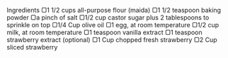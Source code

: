 Ingredients
▢1 1/2 cups all-purpose flour (maida)
▢1 1/2 teaspoon baking powder
▢a pinch of salt
▢1/2 cup castor sugar plus 2 tablespoons to sprinkle on top
▢1/4 Cup olive oil
▢1 egg, at room temperature
▢1/2 cup milk, at room temperature
▢1 teaspoon vanilla extract 
▢1 teaspoon strawberry extract (optional) 
▢1 Cup chopped fresh strawberry
▢2 Cup sliced strawberry
